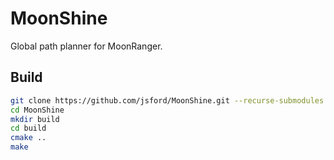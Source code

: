 # MoonShine

Global path planner for MoonRanger.

## Build
```sh
git clone https://github.com/jsford/MoonShine.git --recurse-submodules
cd MoonShine
mkdir build
cd build
cmake ..
make
```
